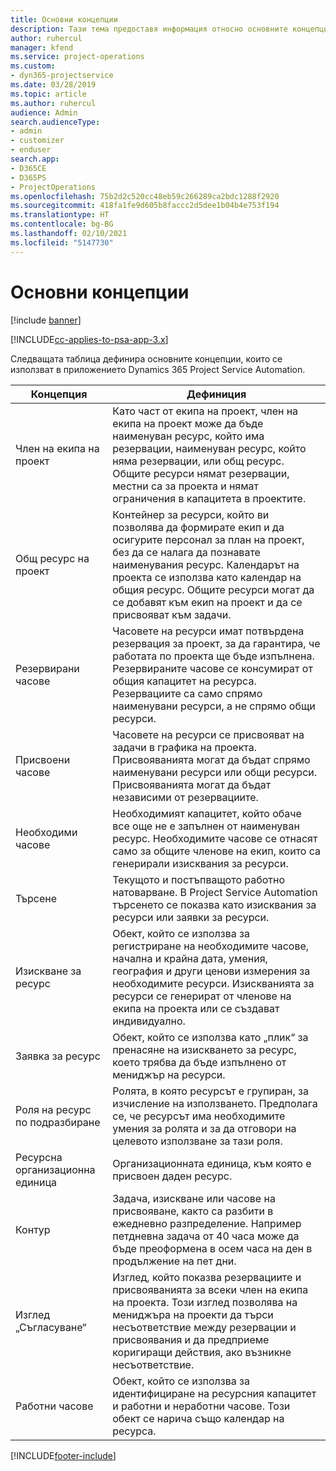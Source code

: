 ```yaml
---
title: Основни концепции
description: Тази тема предоставя информация относно основните концепции за управлението на ресурси в Project Service Automation.
author: ruhercul
manager: kfend
ms.service: project-operations
ms.custom:
- dyn365-projectservice
ms.date: 03/28/2019
ms.topic: article
ms.author: ruhercul
audience: Admin
search.audienceType:
- admin
- customizer
- enduser
search.app:
- D365CE
- D365PS
- ProjectOperations
ms.openlocfilehash: 75b2d2c520cc48eb59c266289ca2bdc1288f2920
ms.sourcegitcommit: 418fa1fe9d605b8faccc2d5dee1b04b4e753f194
ms.translationtype: HT
ms.contentlocale: bg-BG
ms.lasthandoff: 02/10/2021
ms.locfileid: "5147730"
---
```

# <a name="key-concepts"></a>Основни концепции

[!include [banner](../includes/psa-now-project-operations.md)]

[!INCLUDE[cc-applies-to-psa-app-3.x](../includes/cc-applies-to-psa-app-3x.md)]

Следващата таблица дефинира основните концепции, които се използват в приложението Dynamics 365 Project Service Automation.

| Концепция                    | Дефиниция |
|----------------------------|------------|
| Член на екипа на проект        | Като част от екипа на проект, член на екипа на проект може да бъде наименуван ресурс, който има резервации, наименуван ресурс, който няма резервации, или общ ресурс. Общите ресурси нямат резервации, местни са за проекта и нямат ограничения в капацитета в проектите. |
| Общ ресурс на проект   | Контейнер за ресурси, който ви позволява да формирате екип и да осигурите персонал за план на проект, без да се налага да познавате наименувания ресурс. Календарът на проекта се използва като календар на общия ресурс. Общите ресурси могат да се добавят към екип на проект и да се присвояват към задачи. |
| Резервирани часове               | Часовете на ресурси имат потвърдена резервация за проект, за да гарантира, че работата по проекта ще бъде изпълнена. Резервираните часове се консумират от общия капацитет на ресурса. Резервациите са само спрямо наименувани ресурси, а не спрямо общи ресурси. |
| Присвоени часове             | Часовете на ресурси се присвояват на задачи в графика на проекта. Присвояванията могат да бъдат спрямо наименувани ресурси или общи ресурси. Присвояванията могат да бъдат независими от резервациите. |
| Необходими часове             | Необходимият капацитет, който обаче все още не е запълнен от наименуван ресурс. Необходимите часове се отнасят само за общите членове на екип, които са генерирали изисквания за ресурси. |
| Търсене                     | Текущото и постъпващото работно натоварване. В Project Service Automation търсенето се показва като изисквания за ресурси или заявки за ресурси. |
| Изискване за ресурс       | Обект, който се използва за регистриране на необходимите часове, начална и крайна дата, умения, география и други ценови измерения за необходимите ресурси. Изискванията за ресурси се генерират от членове на екипа на проекта или се създават индивидуално. |
| Заявка за ресурс           | Обект, който се използва като „плик“ за пренасяне на изискването за ресурс, което трябва да бъде изпълнено от мениджър на ресурси. |
| Роля на ресурс по подразбиране      | Ролята, в която ресурсът е групиран, за изчисление на използването. Предполага се, че ресурсът има необходимите умения за ролята и за да отговори на целевото използване за тази роля. |
| Ресурсна организационна единица | Организационната единица, към която е присвоен даден ресурс. |
| Контур                    | Задача, изискване или часове на присвояване, както са разбити в ежедневно разпределение. Например петдневна задача от 40 часа може да бъде преоформена в осем часа на ден в продължение на пет дни. |
| Изглед „Съгласуване“        | Изглед, който показва резервациите и присвояванията за всеки член на екипа на проекта. Този изглед позволява на мениджъра на проекти да търси несъответствие между резервации и присвоявания и да предприеме коригиращи действия, ако възникне несъответствие. |
| Работни часове                 | Обект, който се използва за идентифициране на ресурсния капацитет и работни и неработни часове. Този обект се нарича също календар на ресурса. |


[!INCLUDE[footer-include](../includes/footer-banner.md)]